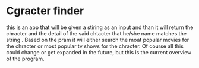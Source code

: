 # Cgracter finder

this is an app that will be given a stiring as an input and than it will return the chracter and the detail of the said chtacter that he/she name matches the string . Based on the pram it will either search the moat popular movies for the chracter or most popular tv shows for the chracter. Of course all this could change or get expanded in the future, but this is the current overview of the program.
